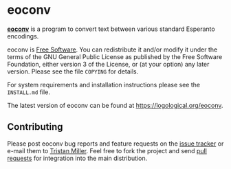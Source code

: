 eoconv
======

**[eoconv](https://logological.org/eoconv)** is a program to convert
text between various standard Esperanto encodings.

eoconv is [Free
Software](https://www.gnu.org/philosophy/free-sw.html).  You can
redistribute it and/or modify it under the terms of the GNU General
Public License as published by the Free Software Foundation, either
version 3 of the License, or (at your option) any later version.
Please see the file `COPYING` for details.

For system requirements and installation instructions please see the
`INSTALL.md` file.

The latest version of eoconv can be found at
<https://logological.org/eoconv>.

Contributing
------------

Please post eoconv bug reports and feature requests on the
[issue tracker](https://github.com/logological/eoconv/issues) or
e-mail them to
[Tristan Miller](mailto:psychonaut@nothingisreal.com). Feel free to
fork the project and send
[pull requests](https://help.github.com/articles/using-pull-requests/)
for integration into the main distribution.
